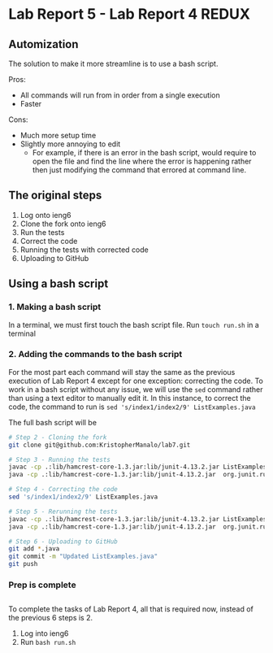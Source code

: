 # Lab Report 5 - Lab Report 4 REDUX
## Automization
The solution to make it more streamline is to use a bash script.

Pros:
- All commands will run from in order from a single execution
- Faster

Cons:
- Much more setup time
- Slightly more annoying to edit
    - For example, if there is an error in the bash script, would require to open the file and find the line where the error is happening rather then just modifying the command that errored at command line.

## The original steps
1. Log onto ieng6
2. Clone the fork onto ieng6
3. Run the tests
4. Correct the code
5. Running the tests with corrected code
6. Uploading to GitHub

## Using a bash script
### 1. Making a bash script
In a terminal, we must first touch the bash script file.
Run `touch run.sh` in a terminal
### 2. Adding the commands to the bash script
For the most part each command will stay the same as the previous execution of Lab Report 4 except for one exception: correcting the code.
To work in a bash script without any issue, we will use the `sed` command rather than using a text editor to manually edit it. In this instance, to correct the code, the command to run is `sed 's/index1/index2/9' ListExamples.java`

The full bash script will be
```bash
# Step 2 - Cloning the fork
git clone git@github.com:KristopherManalo/lab7.git

# Step 3 - Running the tests
javac -cp .:lib/hamcrest-core-1.3.jar:lib/junit-4.13.2.jar ListExamples.java ListExamplesTests.java
java -cp .:lib/hamcrest-core-1.3.jar:lib/junit-4.13.2.jar  org.junit.runner.JUnitCore ListExamplesTests

# Step 4 - Correcting the code
sed 's/index1/index2/9' ListExamples.java

# Step 5 - Rerunning the tests
javac -cp .:lib/hamcrest-core-1.3.jar:lib/junit-4.13.2.jar ListExamples.java ListExamplesTests.java
java -cp .:lib/hamcrest-core-1.3.jar:lib/junit-4.13.2.jar  org.junit.runner.JUnitCore ListExamplesTests

# Step 6 - Uploading to GitHub
git add *.java
git commit -m "Updated ListExamples.java"
git push
```

### Prep is complete

##
To complete the tasks of Lab Report 4, all that is required now, instead of the previous 6 steps is 2.
1. Log into ieng6
2. Run `bash run.sh`
